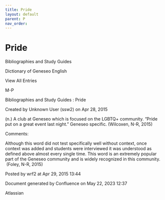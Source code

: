 ```yaml
---
title: Pride
layout: default
parent: P
nav_order:
---
```


# Pride

Bibliographies and Study Guides

Dictionary of Geneseo English

View All Entries

M-P

Bibliographies and Study Guides : Pride

Created by  Unknown User (ssw2) on Apr 28, 2015

(n.) A club at Geneseo which is focused on the LGBTQ+ community. “Pride put on a great event last night.” Geneseo specific. (Wilcoxen, N-R, 2015)

Comments:

Although this word did not test specifically well without context, once context was added and students were interviewed it was understood as defined above almost every single time. This word is an extremely popular part of the Geneseo community and is widely recognized in this community.  (Foley, N-R, 2015)

Posted by wrf2 at Apr 29, 2015 13:44

Document generated by Confluence on May 22, 2023 12:37

Atlassian
